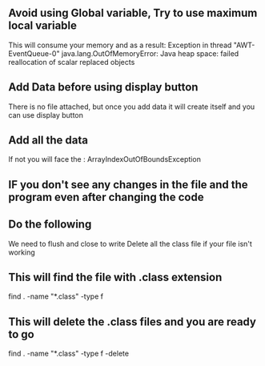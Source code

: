 ## Avoid using Global variable, Try to use maximum local variable 
This will consume your memory and as a result:
Exception in thread "AWT-EventQueue-0" java.lang.OutOfMemoryError: Java heap space: failed reallocation of scalar replaced objects

## Add Data before using display button
There is no file attached, but once you add data it will create itself and you can use display button

## Add all the data 
If not you will face the : ArrayIndexOutOfBoundsException

## IF you don't see any changes in the file and the program even after changing the code
## Do the following 
We need to flush and close to write
Delete all the class file if your file isn't working

## This will find the file with .class extension 
find . -name "*.class" -type f

## This will delete the .class files and you are ready to go
find . -name "*.class" -type f -delete



